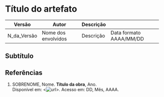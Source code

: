 # Título do artefato

|Versão| Autor | Descrição |  | 
|------|------| --------  |-------- |
|N_da_Versão| Nome dos envolvidos | Descrição |Data formato AAAA/MM/DD|

## Subtítulo

## Referências

1. SOBRENOME, Nome. **Título da obra**, Ano.<br>
  Disponível em: <![url](url)>. Acesso em: DD, Mês, AAAA.
